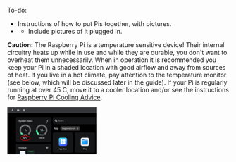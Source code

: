 To-do:
- Instructions of how to put Pis together, with pictures. 
- - Include pictures of it plugged in. 

**Caution:** The Raspberry Pi is a temperature sensitive device! Their internal circuitry heats up while in use and while they are durable, you don't want to overheat them unnecessarily. When in operation it is recommended you keep your Pi in a shaded location with good airflow and away from sources of heat. If you live in a hot climate, pay attention to the temperature monitor (see below, which will be discussed later in the guide). If your Pi is regularly running at over 45 C, move it to a cooler location and/or see the instructions for [Raspberry Pi Cooling Advice](../Instructions/Getting_The_Most_Out_Of_Your_Pi.md).

<img src="../Media_Repository/Raspberry_Pi_Assembly_Temperature.png" alt="Raspberry Pi temperature monitor" title="Raspberry Pi temperature monitor" width="40%"/>
